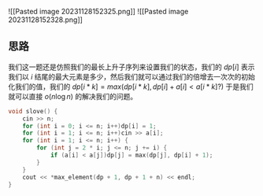 ![[Pasted image 20231128152325.png]]
![[Pasted image 20231128152328.png]]
## 思路
我们这一题还是仿照我们的最长上升子序列来设置我们的状态，我们的 $dp[i]$ 表示我们以 $i$ 结尾的最大元素是多少，然后我们就可以通过我们的倍增去一次次的初始化我们的值，我们的 $dp[i*k]=max(dp[i*k],dp[i]+a[i]<a[i*k]?)$ 于是我们就可以直接 $o(n\log n)$ 的解决我们的问题。
```cpp
void slove() {
    cin >> n;
    for (int i = 0; i <= n; i++)dp[i] = 1;
    for (int i = 1; i <= n; i++)cin >> a[i];
    for (int i = 1; i <= n; i++) {
        for (int j = 2 * i; j <= n; j += i) {
            if (a[i] < a[j])dp[j] = max(dp[j], dp[i] + 1);
        }
    }
    cout << *max_element(dp + 1, dp + 1 + n) << endl;
}
```


